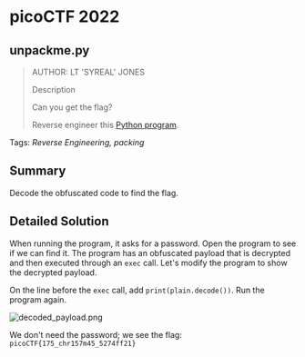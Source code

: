 # picoCTF 2022
## unpackme.py

> AUTHOR: LT 'SYREAL' JONES
>
> Description
>
> Can you get the flag?
>
> Reverse engineer this [Python program](https://github.com/03npan/ctf-write-ups/blob/main/picoctf-2022/reverse_engineering/unpackme_py/unpackme.flag.py).

Tags: *Reverse Engineering, packing*

## Summary

Decode the obfuscated code to find the flag.

## Detailed Solution

When running the program, it asks for a password. Open the program to see if we can find it. The program has an obfuscated payload that is decrypted and then executed through an `exec` call. Let's modify the program to show the decrypted payload.

On the line before the `exec` call, add `print(plain.decode())`. Run the program again.

![decoded_payload.png](https://github.com/03npan/ctf-write-ups/blob/main/picoctf-2022/reverse_engineering/unpackme_py/decoded_payload.png)

We don't need the password; we see the flag: `picoCTF{175_chr157m45_5274ff21}`